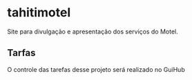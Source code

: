 # tahitimotel
Site para divulgação e apresentação dos serviços do Motel.

## Tarfas

O controle das tarefas desse projeto será realizado no GuiHub

